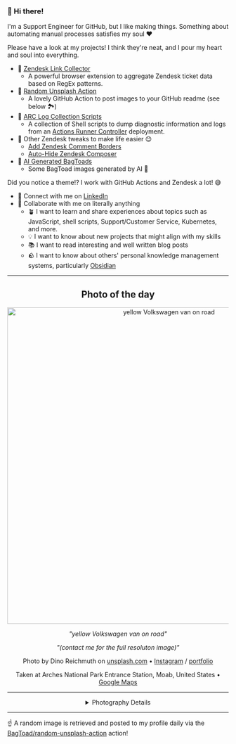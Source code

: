 ### 👋 Hi there!

I'm a Support Engineer for GitHub, but I like making things. Something about automating manual processes satisfies my soul ❤️

Please have a look at my projects! I think they're neat, and I pour my heart and soul into everything.

- 🔗 [Zendesk Link Collector](https://github.com/BagToad/Zendesk-Link-Collector) 
  - A powerful browser extension to aggregate Zendesk ticket data based on RegEx patterns.
- 🌊 [Random Unsplash Action](https://github.com/BagToad/random-unsplash-action)
  - A lovely GitHub Action to post images to your GitHub readme (see below 🏞️)
- 🏃 [ARC Log Collection Scripts](https://github.com/BagToad/arc-log-collection-scripts)
  - A collection of Shell scripts to dump diagnostic information and logs from an [Actions Runner Controller](https://github.com/actions/actions-runner-controller) deployment.
- 🧘 Other Zendesk tweaks to make life easier 😊
  - [Add Zendesk Comment Borders](https://github.com/BagToad/add-zendesk-comment-borders)
  - [Auto-Hide Zendesk Composer](https://github.com/BagToad/Auto-Hide-Zendesk-Composer)
- 🐸 [AI Generated BagToads](https://github.com/BagToad/bagtoads)
  - Some BagToad images generated by AI 🐸

Did you notice a theme!? I work with GitHub Actions and Zendesk a lot! 😅

- 🔗 Connect with me on [LinkedIn](https://www.linkedin.com/in/kynan-ware/)
- 🤝 Collaborate with me on literally anything
  - 🪴 I want to learn and share experiences about topics such as JavaScript, shell scripts, Support/Customer Service, Kubernetes, and more.
  - 💡 I want to know about new projects that might align with my skills
  - 📚 I want to read interesting and well written blog posts
  - 🪨 I want to know about others' personal knowledge management systems, particularly [Obsidian](https://obsidian.md/)

----
<div align="center">

## Photo of the day
  
  <a href="https://unsplash.com/photos/yellow-volkswagen-van-on-road-A5rCN8626Ck"><img width="720" src="https://images.unsplash.com/photo-1469854523086-cc02fe5d8800?crop=entropy&cs=tinysrgb&fit=max&fm=jpg&ixid=M3w1NTI0NDl8MHwxfHJhbmRvbXx8fHx8fHx8fDE3MjIyMzI4MzJ8&ixlib=rb-4.0.3&q=80&w=1080" alt="yellow Volkswagen van on road"></a>
  
  <em>"yellow Volkswagen van on road"</em>
  
  <em>"(contact me for the full resoluton image)"</em>

  Photo by Dino Reichmuth on [unsplash.com](https://unsplash.com/) • [Instagram](https://instagram.com/dino.reichmuth) / [portfolio](https://www.dino-reichmuth.com)
  
  Taken at Arches National Park Entrance Station, Moab, United States • [Google Maps](https://www.google.com/maps/search/?api=1&query=38.6165469,-109.6163291)
  
  ---
  
<details>
<summary>Photography Details</summary>
  
| Parameter     | Value |
| ------------- | ----- |
| Camera Model  | ILCE-7RM2 |
| Exposure Time | 1/640 |
| Aperture      | 11.0 |
| Focal Length  | 50.0 |
| ISO           | 400 |
| Location      | Arches National Park Entrance Station, Moab, United States (United States) |
| Coordinates   | Latitude 38.6165469, Longitude -109.6163291 |

### Map

```geojson
        {
            "type": "FeatureCollection",
            "features": [
                {
                    "type": "Feature",
                    "properties": {},
                    "geometry": {
                        "coordinates": [
                            -109.6163291,
                            38.6165469
                        ],
                        "type": "Point"
                    },
                    "id": 1
                },
                {
                    "type": "Feature",
                    "properties": {},
                    "geometry": {
                        "coordinates": [
                            [
                                -109.3163291,
                                38.9165469
                            ],
                            [
                                -109.3163291,
                                38.316546900000006
                            ],
                            [
                                -109.9163291,
                                38.316546900000006
                            ],
                            [
                                -109.9163291,
                                38.9165469
                            ],
                            [
                                -109.3163291,
                                38.9165469
                            ]
                        ],
                        "type": "LineString"
                    }
                }
            ]
        }
```

</details>

</div>

----

☝️ A random image is retrieved and posted to my profile daily via the [BagToad/random-unsplash-action](https://github.com/BagToad/random-unsplash-action) action!
